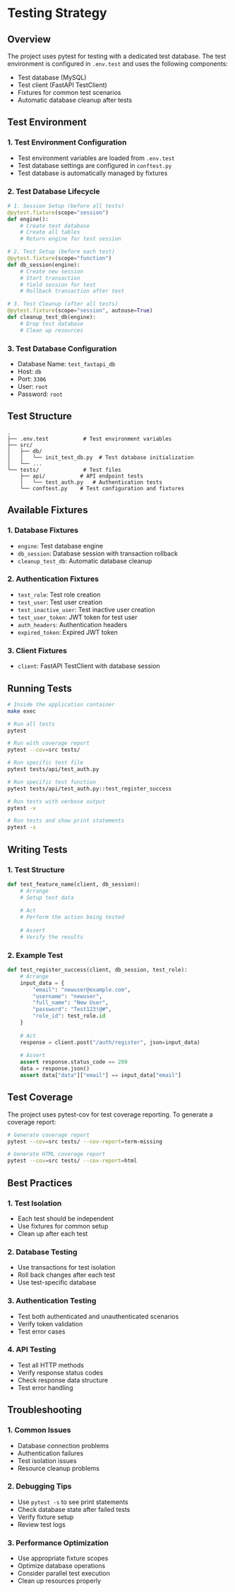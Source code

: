 # Testing Strategy

## Overview

The project uses pytest for testing with a dedicated test database. The test environment is configured in `.env.test` and uses the following components:

- Test database (MySQL)
- Test client (FastAPI TestClient)
- Fixtures for common test scenarios
- Automatic database cleanup after tests

## Test Environment

### 1. Test Environment Configuration
- Test environment variables are loaded from `.env.test`
- Test database settings are configured in `conftest.py`
- Test database is automatically managed by fixtures

### 2. Test Database Lifecycle
```python
# 1. Session Setup (before all tests)
@pytest.fixture(scope="session")
def engine():
    # Create test database
    # Create all tables
    # Return engine for test session

# 2. Test Setup (before each test)
@pytest.fixture(scope="function")
def db_session(engine):
    # Create new session
    # Start transaction
    # Yield session for test
    # Rollback transaction after test

# 3. Test Cleanup (after all tests)
@pytest.fixture(scope="session", autouse=True)
def cleanup_test_db(engine):
    # Drop test database
    # Clean up resources
```

### 3. Test Database Configuration
- Database Name: `test_fastapi_db`
- Host: `db`
- Port: `3306`
- User: `root`
- Password: `root`

## Test Structure

```
.
├── .env.test           # Test environment variables
├── src/
│   ├── db/
│   │   └── init_test_db.py  # Test database initialization
│   └── ...
└── tests/              # Test files
    ├── api/           # API endpoint tests
    │   └── test_auth.py   # Authentication tests
    └── conftest.py    # Test configuration and fixtures
```

## Available Fixtures

### 1. Database Fixtures
- `engine`: Test database engine
- `db_session`: Database session with transaction rollback
- `cleanup_test_db`: Automatic database cleanup

### 2. Authentication Fixtures
- `test_role`: Test role creation
- `test_user`: Test user creation
- `test_inactive_user`: Test inactive user creation
- `test_user_token`: JWT token for test user
- `auth_headers`: Authentication headers
- `expired_token`: Expired JWT token

### 3. Client Fixtures
- `client`: FastAPI TestClient with database session

## Running Tests

```bash
# Inside the application container
make exec

# Run all tests
pytest

# Run with coverage report
pytest --cov=src tests/

# Run specific test file
pytest tests/api/test_auth.py

# Run specific test function
pytest tests/api/test_auth.py::test_register_success

# Run tests with verbose output
pytest -v

# Run tests and show print statements
pytest -s
```

## Writing Tests

### 1. Test Structure
```python
def test_feature_name(client, db_session):
    # Arrange
    # Setup test data
    
    # Act
    # Perform the action being tested
    
    # Assert
    # Verify the results
```

### 2. Example Test
```python
def test_register_success(client, db_session, test_role):
    # Arrange
    input_data = {
        "email": "newuser@example.com",
        "username": "newuser",
        "full_name": "New User",
        "password": "Test123!@#",
        "role_id": test_role.id
    }
    
    # Act
    response = client.post("/auth/register", json=input_data)
    
    # Assert
    assert response.status_code == 200
    data = response.json()
    assert data["data"]["email"] == input_data["email"]
```

## Test Coverage

The project uses pytest-cov for test coverage reporting. To generate a coverage report:

```bash
# Generate coverage report
pytest --cov=src tests/ --cov-report=term-missing

# Generate HTML coverage report
pytest --cov=src tests/ --cov-report=html
```

## Best Practices

### 1. Test Isolation
- Each test should be independent
- Use fixtures for common setup
- Clean up after each test

### 2. Database Testing
- Use transactions for test isolation
- Roll back changes after each test
- Use test-specific database

### 3. Authentication Testing
- Test both authenticated and unauthenticated scenarios
- Verify token validation
- Test error cases

### 4. API Testing
- Test all HTTP methods
- Verify response status codes
- Check response data structure
- Test error handling

## Troubleshooting

### 1. Common Issues
- Database connection problems
- Authentication failures
- Test isolation issues
- Resource cleanup problems

### 2. Debugging Tips
- Use `pytest -s` to see print statements
- Check database state after failed tests
- Verify fixture setup
- Review test logs

### 3. Performance Optimization
- Use appropriate fixture scopes
- Optimize database operations
- Consider parallel test execution
- Clean up resources properly 